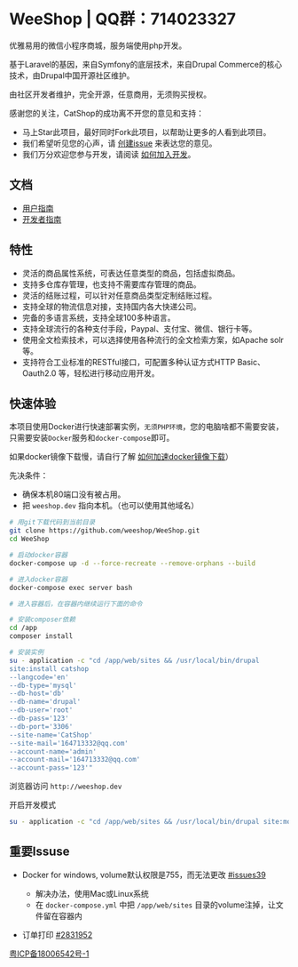 # WeeShop | QQ群：714023327
优雅易用的微信小程序商城，服务端使用php开发。 

基于Laravel的基因，来自Symfony的底层技术，来自Drupal Commerce的核心技术，由Drupal中国开源社区维护。

由社区开发者维护，完全开源，任意商用，无须购买授权。

感谢您的关注，CatShop的成功离不开您的意见和支持：
- 马上Star此项目，最好同时Fork此项目，以帮助让更多的人看到此项目。
- 我们希望听见您的心声，请 [创建issue](https://github.com/weeshop/WeeShop/issues/new) 来表达您的意见。
- 我们万分欢迎您参与开发，请阅读 [如何加入开发]()。 

## 文档
- [用户指南](docs/user-guide/index.md)
- [开发者指南](docs/dev-guide/index.md)

## 特性
- 灵活的商品属性系统，可表达任意类型的商品，包括虚拟商品。
- 支持多仓库存管理，也支持不需要库存管理的商品。
- 灵活的结账过程，可以针对任意商品类型定制结账过程。
- 支持全球的物流信息对接，支持国内各大快递公司。
- 完备的多语言系统，支持全球100多种语言。
- 支持全球流行的各种支付手段，Paypal、支付宝、微信、银行卡等。
- 使用全文检索技术，可以选择使用各种流行的全文检索方案，如Apache solr等。
- 支持符合工业标准的RESTful接口，可配置多种认证方式HTTP Basic、Oauth2.0 等，轻松进行移动应用开发。

## 快速体验

本项目使用Docker进行快速部署实例，`无须PHP环境`，您的电脑啥都不需要安装，只需要安装`Docker`服务和`docker-compose`即可。

如果docker镜像下载慢，请自行了解 [如何加速docker镜像下载](https://www.baidu.com/s?wd=docker%E5%8A%A0%E9%80%9F)）

先决条件：
- 确保本机80端口没有被占用。
- 把 `weeshop.dev` 指向本机。（也可以使用其他域名）

```bash
# 用git下载代码到当前目录
git clone https://github.com/weeshop/WeeShop.git
cd WeeShop

# 启动docker容器
docker-compose up -d --force-recreate --remove-orphans --build

# 进入docker容器
docker-compose exec server bash

# 进入容器后，在容器内继续运行下面的命令

# 安装composer依赖
cd /app
composer install

# 安装实例
su - application -c "cd /app/web/sites && /usr/local/bin/drupal
site:install catshop 
--langcode='en'  
--db-type='mysql'  
--db-host='db'  
--db-name='drupal'  
--db-user='root'  
--db-pass='123'  
--db-port='3306'  
--site-name='CatShop'  
--site-mail='164713332@qq.com'  
--account-name='admin'  
--account-mail='164713332@qq.com'  
--account-pass='123'"
```

浏览器访问 `http://weeshop.dev`

开启开发模式
```bash
su - application -c "cd /app/web/sites && /usr/local/bin/drupal site:mode -vvv dev"
```

## 重要Issuse 
- Docker for windows, volume默认权限是755，而无法更改 [#issues39](https://github.com/docker/for-win/issues/39)
  
  - 解决办法，使用Mac或Linux系统
  - 在 `docker-compose.yml` 中把 `/app/web/sites` 目录的volume注掉，让文件留在容器内

- 订单打印 [#2831952](https://www.drupal.org/project/commerce/issues/2831952)



[粤ICP备18006542号-1](http://www.beian.miit.gov.cn)
